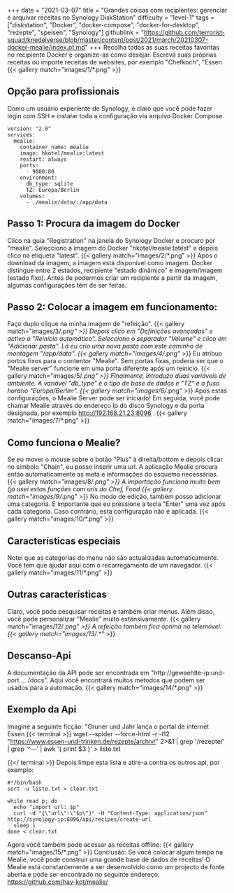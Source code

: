 +++
date = "2021-03-07"
title = "Grandes coisas com recipientes: gerenciar e arquivar receitas no Synology DiskStation"
difficulty = "level-1"
tags = ["diskstation", "Docker", "docker-compose", "docker-for-desktop", "rezepte", "speisen", "Synology"]
githublink = "https://github.com/terrorist-squad/knedelverse/blob/master/content/post/2021/march/20210307-docker-mealie/index.pt.md"
+++
Recolha todas as suas receitas favoritas no recipiente Docker e organize-as como desejar. Escreva suas próprias receitas ou importe receitas de websites, por exemplo "Chefkoch", "Essen
{{< gallery match="images/1/*.png" >}}

## Opção para profissionais
Como um usuário experiente de Synology, é claro que você pode fazer login com SSH e instalar toda a configuração via arquivo Docker Compose.
```
version: "2.0"
services:
  mealie:
    container_name: mealie
    image: hkotel/mealie:latest
    restart: always
    ports:
      - 9000:80
    environment:
      db_type: sqlite
      TZ: Europa/Berlin
    volumes:
      - ./mealie/data/:/app/data

```

## Passo 1: Procura da imagem do Docker
Clico na guia "Registration" na janela do Synology Docker e procuro por "mealie". Selecciono a imagem do Docker "hkotel/mealie:latest" e depois clico na etiqueta "latest".
{{< gallery match="images/2/*.png" >}}
Após o download da imagem, a imagem está disponível como imagem. Docker distingue entre 2 estados, recipiente "estado dinâmico" e imagem/imagem (estado fixo). Antes de podermos criar um recipiente a partir da imagem, algumas configurações têm de ser feitas.
## Passo 2: Colocar a imagem em funcionamento:
Faço duplo clique na minha imagem de "refeição".
{{< gallery match="images/3/*.png" >}}
Depois clico em "Definições avançadas" e activo o "Reinício automático". Selecciono o separador "Volume" e clico em "Adicionar pasta". Lá eu crio uma nova pasta com este caminho de montagem "/app/data".
{{< gallery match="images/4/*.png" >}}
Eu atribuo portos fixos para o contentor "Mealie". Sem portas fixas, poderia ser que o "Mealie server" funcione em uma porta diferente após um reinício.
{{< gallery match="images/5/*.png" >}}
Finalmente, introduzo duas variáveis de ambiente. A variável "db_type" é o tipo de base de dados e "TZ" é o fuso horário "Europa/Berlim".
{{< gallery match="images/6/*.png" >}}
Após estas configurações, o Mealie Server pode ser iniciado! Em seguida, você pode chamar Mealie através do endereço Ip do disco Synology e da porta designada, por exemplo http://192.168.21.23:8096 .
{{< gallery match="images/7/*.png" >}}

## Como funciona o Mealie?
Se eu mover o mouse sobre o botão "Plus" à direita/bottom e depois clicar no símbolo "Chain", eu posso inserir uma url. A aplicação Mealie procura então automaticamente as meta e informações do esquema necessárias.
{{< gallery match="images/8/*.png" >}}
A importação funciona muito bem (já usei estas funções com urls do Chef, Food
{{< gallery match="images/9/*.png" >}}
No modo de edição, também posso adicionar uma categoria. É importante que eu pressione a tecla "Enter" uma vez após cada categoria. Caso contrário, esta configuração não é aplicada.
{{< gallery match="images/10/*.png" >}}

## Características especiais
Notei que as categorias do menu não são actualizadas automaticamente. Você tem que ajudar aqui com o recarregamento de um navegador.
{{< gallery match="images/11/*.png" >}}

## Outras características
Claro, você pode pesquisar receitas e também criar menus. Além disso, você pode personalizar "Mealie" muito extensivamente.
{{< gallery match="images/12/*.png" >}}
A refeição também fica óptima no telemóvel:
{{< gallery match="images/13/*.*" >}}

## Descanso-Api
A documentação da API pode ser encontrada em "http://gewaehlte-ip:und-port ... /docs". Aqui você encontrará muitos métodos que podem ser usados para a automação.
{{< gallery match="images/14/*.png" >}}

## Exemplo da Api
Imagine a seguinte ficção: "Gruner und Jahr lança o portal de internet Essen
{{< terminal >}}
wget --spider --force-html -r -l12  "https://www.essen-und-trinken.de/rezepte/archiv/"  2>&1 | grep '/rezepte/' | grep '^--' | awk '{ print $3 }' > liste.txt

{{</ terminal >}}
Depois limpe esta lista e atire-a contra os outros api, por exemplo:
```
#!/bin/bash
sort -u liste.txt > clear.txt

while read p; do
  echo "import url: $p"
  curl -d "{\"url\":\"$p\"}" -H "Content-Type: application/json" http://synology-ip:8096/api/recipes/create-url
  sleep 1
done < clear.txt

```
Agora você também pode acessar as receitas offline:
{{< gallery match="images/15/*.png" >}}
Conclusão: Se você colocar algum tempo na Mealie, você pode construir uma grande base de dados de receitas! O Mealie está constantemente a ser desenvolvido como um projecto de fonte aberta e pode ser encontrado no seguinte endereço: https://github.com/hay-kot/mealie/
